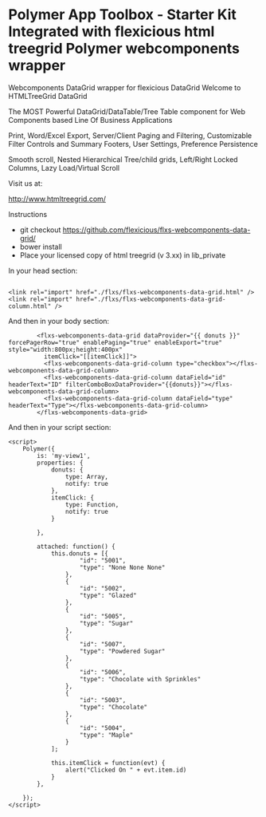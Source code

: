 # Polymer App Toolbox - Starter Kit Integrated with flexicious html treegrid Polymer webcomponents wrapper


Webcomponents DataGrid wrapper for flexicious DataGrid
Welcome to HTMLTreeGrid DataGrid

The MOST Powerful DataGrid/DataTable/Tree Table component for Web Components based Line Of Business Applications

Print, Word/Excel Export, Server/Client Paging and Filtering, Customizable Filter Controls and Summary Footers, User Settings, Preference Persistence

Smooth scroll, Nested Hierarchical Tree/child grids, Left/Right Locked Columns, Lazy Load/Virtual Scroll

Visit us at:

http://www.htmltreegrid.com/

Instructions

* git checkout https://github.com/flexicious/flxs-webcomponents-data-grid/
* bower install
* Place your licensed copy of html treegrid (v 3.xx) in lib_private 


In your head section:
```

<link rel="import" href="./flxs/flxs-webcomponents-data-grid.html" />
<link rel="import" href="./flxs/flxs-webcomponents-data-grid-column.html" />
```
And then in your body section:
```
        <flxs-webcomponents-data-grid dataProvider="{{ donuts }}" forcePagerRow="true" enablePaging="true" enableExport="true" style="width:800px;height:400px"
          itemClick="[[itemClick]]">
          <flxs-webcomponents-data-grid-column type="checkbox"></flxs-webcomponents-data-grid-column>
          <flxs-webcomponents-data-grid-column dataField="id" headerText="ID" filterComboBoxDataProvider="{{donuts}}"></flxs-webcomponents-data-grid-column>
          <flxs-webcomponents-data-grid-column dataField="type" headerText="Type"></flxs-webcomponents-data-grid-column>
        </flxs-webcomponents-data-grid>
```    
 And then in your script section:
```
<script>
    Polymer({
        is: 'my-view1',
        properties: {
            donuts: {
                type: Array,
                notify: true
            },
            itemClick: {
                type: Function,
                notify: true
            }

        },

        attached: function() {
            this.donuts = [{
                    "id": "5001",
                    "type": "None None None"
                },
                {
                    "id": "5002",
                    "type": "Glazed"
                },
                {
                    "id": "5005",
                    "type": "Sugar"
                },
                {
                    "id": "5007",
                    "type": "Powdered Sugar"
                },
                {
                    "id": "5006",
                    "type": "Chocolate with Sprinkles"
                },
                {
                    "id": "5003",
                    "type": "Chocolate"
                },
                {
                    "id": "5004",
                    "type": "Maple"
                }
            ];

            this.itemClick = function(evt) {
                alert("Clicked On " + evt.item.id)
            }
        },

    });
</script>
    
    
